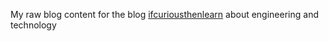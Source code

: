My raw blog content for the blog [ifcuriousthenlearn](http://nagordon.github.io/ifcuriousthenlearn) about engineering and technology
